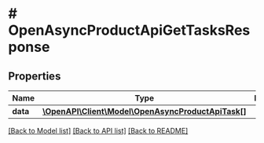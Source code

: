 # # OpenAsyncProductApiGetTasksResponse

## Properties

Name | Type | Description | Notes
------------ | ------------- | ------------- | -------------
**data** | [**\OpenAPI\Client\Model\OpenAsyncProductApiTask[]**](OpenAsyncProductApiTask.md) |  | [optional]

[[Back to Model list]](../../README.md#models) [[Back to API list]](../../README.md#endpoints) [[Back to README]](../../README.md)
